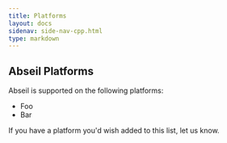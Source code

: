 ```yaml
---
title: Platforms
layout: docs
sidenav: side-nav-cpp.html
type: markdown
---
```


## Abseil Platforms

Abseil is supported on the following platforms:

* Foo
* Bar

If you have a platform you'd wish added to this list, let us know.